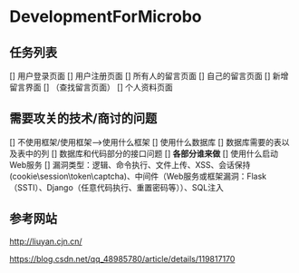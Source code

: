# DevelopmentForMicrobo

## 任务列表

[] 用户登录页面
[] 用户注册页面
[] 所有人的留言页面
[] 自己的留言页面
[] 新增留言界面
[] （查找留言页面）
[] 个人资料页面

## 需要攻关的技术/商讨的问题

[] 不使用框架/使用框架-->使用什么框架
[] 使用什么数据库
[] 数据库需要的表以及表中的列
[] 数据库和代码部分的接口问题
[] **各部分谁来做**
[] 使用什么启动Web服务
[] 漏洞类型：逻辑、命令执行、文件上传、XSS、会话保持(cookie\\session\\token\\captcha)、中间件（Web服务或框架漏洞：Flask（SSTI）、Django（任意代码执行、重置密码等））、SQL注入


## 参考网站

http://liuyan.cjn.cn/

https://blog.csdn.net/qq_48985780/article/details/119817170
